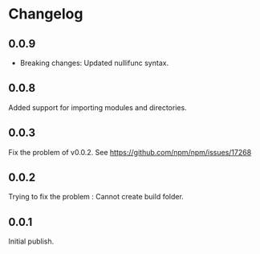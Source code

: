 # Changelog

## 0.0.9

- Breaking changes: Updated nullifunc syntax.

## 0.0.8

Added support for importing modules and directories.

## 0.0.3

Fix the problem of v0.0.2.
See https://github.com/npm/npm/issues/17268

## 0.0.2

Trying to fix the problem : Cannot create build folder.

## 0.0.1

Initial publish.
